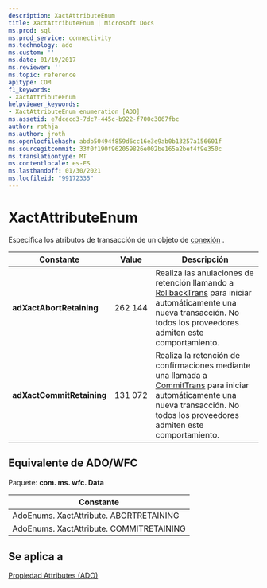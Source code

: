```yaml
---
description: XactAttributeEnum
title: XactAttributeEnum | Microsoft Docs
ms.prod: sql
ms.prod_service: connectivity
ms.technology: ado
ms.custom: ''
ms.date: 01/19/2017
ms.reviewer: ''
ms.topic: reference
apitype: COM
f1_keywords:
- XactAttributeEnum
helpviewer_keywords:
- XactAttributeEnum enumeration [ADO]
ms.assetid: e7dcecd3-7dc7-445c-b922-f700c3067fbc
author: rothja
ms.author: jroth
ms.openlocfilehash: abdb50494f859d6cc16e3e9ab0b13257a156601f
ms.sourcegitcommit: 33f0f190f962059826e002be165a2bef4f9e350c
ms.translationtype: MT
ms.contentlocale: es-ES
ms.lasthandoff: 01/30/2021
ms.locfileid: "99172335"
---
```

# <a name="xactattributeenum"></a>XactAttributeEnum
Especifica los atributos de transacción de un objeto de [conexión](./connection-object-ado.md) .  
  
|Constante|Value|Descripción|  
|--------------|-----------|-----------------|  
|**adXactAbortRetaining**|262 144|Realiza las anulaciones de retención llamando a [RollbackTrans](./begintrans-committrans-and-rollbacktrans-methods-ado.md) para iniciar automáticamente una nueva transacción. No todos los proveedores admiten este comportamiento.|  
|**adXactCommitRetaining**|131 072|Realiza la retención de confirmaciones mediante una llamada a [CommitTrans](./begintrans-committrans-and-rollbacktrans-methods-ado.md) para iniciar automáticamente una nueva transacción. No todos los proveedores admiten este comportamiento.|  
  
## <a name="adowfc-equivalent"></a>Equivalente de ADO/WFC  
 Paquete: **com. ms. wfc. Data**  
  
|Constante|  
|--------------|  
|AdoEnums. XactAttribute. ABORTRETAINING|  
|AdoEnums. XactAttribute. COMMITRETAINING|  
  
## <a name="applies-to"></a>Se aplica a  
 [Propiedad Attributes (ADO)](./attributes-property-ado.md)